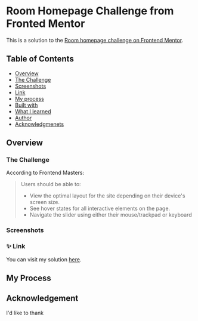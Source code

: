 #  Room Homepage Challenge from Fronted Mentor

This is a solution to the [Room homepage challenge on Frontend Mentor](https://www.frontendmentor.io/challenges/room-homepage-BtdBY_ENq).

##  Table of Contents

-  [Overview](#overview)
-  [The Challenge](#the-challenge)
-  [Screenshots](#screenshots)
-  [Link](#link)
-  [My process](#my-process)
-  [Built with](#built-with)
-  [What I learned](#what-i-learned)
-  [Author](#author)
-  [Acknowledgmenets](#aknowledgements)

##  Overview
###  The Challenge
According to Frontend Masters:

>Users should be able to: 
>- View the optimal layout for the site depending on their device's screen size. 
>- See hover states for all interactive elements on the page. 
>- Navigate the slider using either their mouse/trackpad or keyboard

###  Screenshots

### ✨ Link
You can visit my solution [here](https://yanurd.github.io/room-homepage/).
 
##  My Process

## Acknowledgement
I'd like to thank 